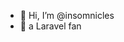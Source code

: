 - 👋 Hi, I’m @insomnicles
- 👀 a Laravel fan

<!---
insomnicles/insomnicles is a ✨ special ✨ repository because its `README.md` (this file) appears on your GitHub profile.
You can click the Preview link to take a look at your changes.
--->
